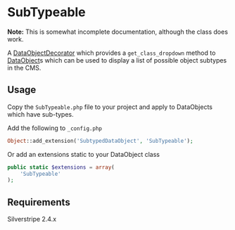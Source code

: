 SubTypeable
===========

**Note:** This is somewhat incomplete documentation, although the class does work.

A [DataObjectDecorator](http://docs.silverstripe.org/framework/en/2.4/reference/dataobjectdecorator) which provides a `get_class_dropdown` method to 
[DataObject](http://docs.silverstripe.org/framework/en/2.4/reference/dataobject)s which can be used to display a list of possible object 
subtypes in the CMS.

Usage
-----

Copy the `SubTypeable.php` file to your project and apply to DataObjects which have sub-types.

Add the following to `_config.php`

```php
Object::add_extension('SubtypedDataObject', 'SubTypeable');
```

Or add an extensions static to your DataObject class

```php
public static $extensions = array(
	'SubTypeable'
);
```

Requirements
------------

Silverstripe 2.4.x